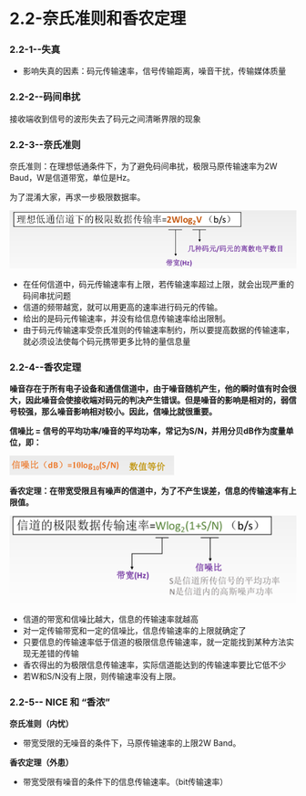 # 2.2-奈氏准则和香农定理

### 2.2-1--失真

* 影响失真的因素：码元传输速率，信号传输距离，噪音干扰，传输媒体质量

### 2.2-2--码间串扰

接收端收到信号的波形失去了码元之间清晰界限的现象

### 2.2-3--奈氏准则

奈氏准则：在理想低通条件下，为了避免码间串扰，极限马原传输速率为2W Baud，W是信道带宽，单位是Hz。

为了混淆大家，再求一步极限数据率。

![](../../.gitbook/assets/image%20%28112%29.png)



* 在任何信道中，码元传输速率有上限，若传输速率超过上限，就会出现严重的码间串扰问题
* 信道的频带越宽，就可以用更高的速率进行码元的传输。
* 给出的是码元传输速率，并没有给信息传输速率给出限制。
* 由于码元传输速率受奈氏准则的传输速率制约，所以要提高数据的传输速率，就必须设法使每个码元携带更多比特的量信息量

### **2.2-4--香农定理**

**噪音存在于所有电子设备和通信信道中，由于噪音随机产生，他的瞬时值有时会很大，因此噪音会使接收端对码元的判决产生错误。但是噪音的影响是相对的，弱信号较强，那么噪音影响相对较小。因此，信噪比就很重要。**

**信噪比 = 信号的平均功率/噪音的平均功率，常记为S/N，并用分贝dB作为度量单位，即：**

![](../../.gitbook/assets/image%20%28221%29.png)

**香农定理：在带宽受限且有噪声的信道中，为了不产生误差，信息的传输速率有上限值。**

![](../../.gitbook/assets/image%20%2864%29.png)



* 信道的带宽和信噪比越大，信息的传输速率就越高
* 对一定传输带宽和一定的信噪比，信息传输速率的上限就确定了
* 只要信息的传输速率低于信道的极限信息传输速率，就一定能找到某种方法实现无差错的传输
* 香农得出的为极限信息传输速率，实际信道能达到的传输速率要比它低不少
* 若W和S/N没有上限，则传输速率没有上限。

### 2.2-5-- NICE 和 “香浓”

 **奈氏准则（内忧）** 

* 带宽受限的无噪音的条件下，马原传输速率的上限2W Band。

 **香农定理（外患）** 

* 带宽受限有噪音的条件下的信息传输速率。（bit传输速率）



